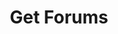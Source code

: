 ---
title: Get Forums
excerpt: |-
  List of all forums in the system.

  Required scopes:
  + **read**
api:
  file: forum.json
  operationId: Forums.List
hidden: false
---